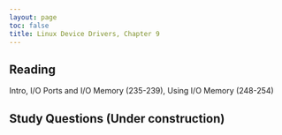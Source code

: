 ```yaml
---
layout: page
toc: false
title: Linux Device Drivers, Chapter 9
---
```


## Reading

Intro, I/O Ports and I/O Memory (235-239), Using I/O Memory (248-254)

## Study Questions (Under construction)
